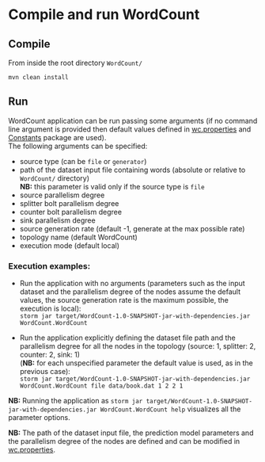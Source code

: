 # Compile and run WordCount

## Compile
From inside the root directory `WordCount/`

`mvn clean install`

## Run
WordCount application can be run passing some arguments (if no command line argument is provided then default values defined in [wc.properties](https://github.com/alefais/storm-applications/blob/master/WordCount/src/main/resources/wordcount/wc.properties) and [Constants](https://github.com/alefais/storm-applications/tree/master/WordCount/src/main/java/Constants) package are used). <br> The following arguments can be specified:<ul><li>source type (can be `file` or `generator`)</li><li>path of the dataset input file containing words (absolute or relative to `WordCount/` directory) <br> <b>NB:</b> this parameter is valid only if the source type is `file`</li><li>source parallelism degree</li><li>splitter bolt parallelism degree</li><li>counter bolt parallelism degree</li><li>sink parallelism degree</li><li>source generation rate (default -1, generate at the max possible rate)</li><li>topology name (default WordCount)</li><li>execution mode (default local)</li></ul>

### Execution examples:
* Run the application with no arguments (parameters such as the input dataset and the parallelism degree of the nodes assume the default values, the source generation rate is the maximum possible, the execution is local): <br> `storm jar target/WordCount-1.0-SNAPSHOT-jar-with-dependencies.jar WordCount.WordCount`

* Run the application explicitly defining the dataset file path and the parallelism degree for all the nodes in the topology (source: 1, splitter: 2, counter: 2, sink: 1) <br> (<b>NB:</b> for each unspecified parameter the default value is used, as in the previous case): <br> `storm jar target/WordCount-1.0-SNAPSHOT-jar-with-dependencies.jar WordCount.WordCount file data/book.dat 1 2 2 1`

<b>NB:</b> Running the application as `storm jar target/WordCount-1.0-SNAPSHOT-jar-with-dependencies.jar WordCount.WordCount help` visualizes all the parameter options.

<b>NB:</b> The path of the dataset input file, the prediction model parameters and the parallelism degree of the nodes are defined and can be modified in [wc.properties](https://github.com/alefais/storm-applications/blob/master/WordCount/src/main/resources/wordcount/wc.properties).
